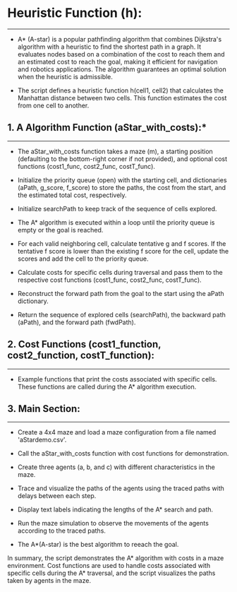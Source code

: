 # Heuristic Function (h):

------------
- A* (A-star) is a popular pathfinding algorithm that combines Dijkstra's algorithm with a heuristic to find the shortest path in a graph. It evaluates nodes based on a combination of the cost to reach them and an estimated cost to reach the goal, making it efficient for navigation and robotics applications. The algorithm guarantees an optimal solution when the heuristic is admissible.

- The script defines a heuristic function h(cell1, cell2) that calculates the Manhattan distance between two cells. This function estimates the cost from one cell to another.
## 1. A Algorithm Function (aStar_with_costs):*

------------


- The aStar_with_costs function takes a maze (m), a starting position (defaulting to the bottom-right corner if not provided), and optional cost functions (cost1_func, cost2_func, costT_func).

- Initialize the priority queue (open) with the starting cell, and dictionaries (aPath, g_score, f_score) to store the paths, the cost from the start, and the estimated total cost, respectively.

- Initialize searchPath to keep track of the sequence of cells explored.

- The A* algorithm is executed within a loop until the priority queue is empty or the goal is reached.

- For each valid neighboring cell, calculate tentative g and f scores. If the tentative f score is lower than the existing f score for the cell, update the scores and add the cell to the priority queue.

- Calculate costs for specific cells during traversal and pass them to the respective cost functions (cost1_func, cost2_func, costT_func).

- Reconstruct the forward path from the goal to the start using the aPath dictionary.

- Return the sequence of explored cells (searchPath), the backward path (aPath), and the forward path (fwdPath).

## 2. Cost Functions (cost1_function, cost2_function, costT_function):

------------


- Example functions that print the costs associated with specific cells. These functions are called during the A* algorithm execution.
## 3. Main Section:

------------


- Create a 4x4 maze and load a maze configuration from a file named 'aStardemo.csv'.

- Call the aStar_with_costs function with cost functions for demonstration.

- Create three agents (a, b, and c) with different characteristics in the maze.

- Trace and visualize the paths of the agents using the traced paths with delays between each step.

- Display text labels indicating the lengths of the A* search and path.

- Run the maze simulation to observe the movements of the agents according to the traced paths.
- The A*(A-star) is the best algorithm to reeach the goal.

In summary, the script demonstrates the A* algorithm with costs in a maze environment. Cost functions are used to handle costs associated with specific cells during the A* traversal, and the script visualizes the paths taken by agents in the maze.